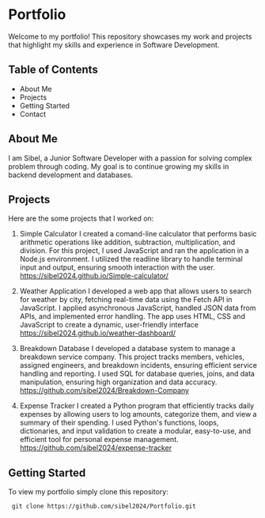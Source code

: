 # Portfolio
Welcome to my portfolio! This repository showcases my work and projects that highlight my skills and experience in Software Development.

## Table of Contents
- About Me
- Projects
- Getting Started
- Contact

## About Me
I am Sibel, a Junior Software Developer with a passion for solving complex problem through coding. My goal is to continue growing my skills in backend development and databases.

## Projects
Here are the some projects that I worked on:
1) Simple Calculator
I created a comand-line calculator that performs basic arithmetic operations like addition, subtraction, multiplication, and division. For this project, I used JavaScript and ran the application in a Node.js environment. I utilized the readline library to handle terminal input and output, ensuring smooth interaction with the user.
https://sibel2024.github.io/Simple-calculator/

2) Weather Application
I developed a web app that allows users to search for weather by city, fetching real-time data using the Fetch API in JavaScript. I applied asynchronous JavaScript, handled JSON data from APIs, and implemented error handling. The app uses HTML, CSS and JavaScript to create a dynamic, user-friendly interface
https://sibel2024.github.io/weather-dashboard/

3) Breakdown Database
I developed a database system to manage a breakdown service company. This project tracks members, vehicles, assigned engineers, and breakdown incidents, ensuring efficient service handling and reporting. I used SQL for database queries, joins, and data manipulation, ensuring high organization and data accuracy.
https://github.com/sibel2024/Breakdown-Company

4) Expense Tracker
I created a Python program that efficiently tracks daily expenses by allowing users to log amounts, categorize them, and view a summary of their spending. I used Python's functions, loops, dictionaries, and input validation to create a modular, easy-to-use, and efficient tool for personal expense management.
https://github.com/sibel2024/expense-tracker

## Getting Started
To view my portfolio simply clone this repository:
 
     git clone https://github.com/sibel2024/Portfolio.git
